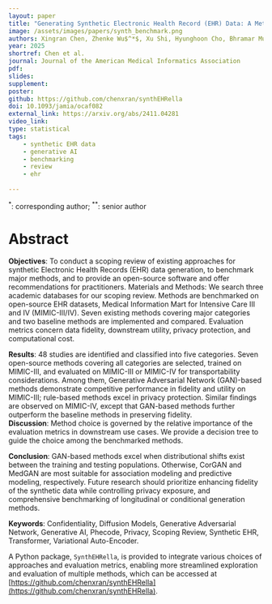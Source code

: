 ```yaml
---
layout: paper
title: "Generating Synthetic Electronic Health Record (EHR) Data: A Methodological Scoping Review with Benchmarking on Phenotype Data and Open-Source Software"
image: /assets/images/papers/synth_benchmark.png
authors: Xingran Chen, Zhenke Wu$^*$, Xu Shi, Hyunghoon Cho, Bhramar Mukherjee$^{**}$
year: 2025
shortref: Chen et al.
journal: Journal of the American Medical Informatics Association
pdf: 
slides: 
supplement: 
poster: 
github: https://github.com/chenxran/synthEHRella
doi: 10.1093/jamia/ocaf082
external_link: https://arxiv.org/abs/2411.04281
video_link: 
type: statistical
tags:
    - synthetic EHR data
    - generative AI
    - benchmarking
    - review
    - ehr
 
---
```


$^*$: corresponding author; $^{**}$: senior author

# Abstract

**Objectives**: To conduct a scoping review of existing approaches for synthetic Electronic Health Records (EHR) data generation, to benchmark major methods, and to provide an open-source software and offer recommendations for practitioners. Materials and Methods: We search three academic databases for our scoping review. Methods are benchmarked on open-source EHR datasets, Medical Information Mart for Intensive Care III and IV (MIMIC-III/IV). Seven existing methods covering major categories and two baseline methods are implemented and compared. Evaluation metrics concern data fidelity, downstream utility, privacy protection, and computational cost.

**Results**: 48 studies are identified and classified into five categories. Seven open-source methods covering all categories are selected, trained on MIMIC-III, and evaluated on MIMIC-III or MIMIC-IV for transportability considerations. Among them, Generative Adversarial Network (GAN)-based methods demonstrate competitive performance in fidelity and utility on MIMIC-III; rule-based methods excel in privacy protection. Similar findings are observed on MIMIC-IV, except that GAN-based methods further outperform the baseline methods in preserving fidelity.  
**Discussion**: Method choice is governed by the relative importance of the evaluation metrics in downstream use cases. We provide a decision tree to guide the choice among the benchmarked methods.

**Conclusion**: GAN-based methods excel when distributional shifts exist between the training and testing populations. Otherwise, CorGAN and MedGAN are most suitable for association modeling and predictive modeling, respectively. Future research should prioritize enhancing fidelity of the synthetic data while controlling privacy exposure, and comprehensive benchmarking of longitudinal or conditional generation methods.

**Keywords**: Confidentiality, Diffusion Models, Generative Adversarial Network, Generative AI, Phecode, Privacy, Scoping Review, Synthetic EHR, Transformer, Variational Auto-Encoder.


A Python package, `SynthEHRella`, is provided to integrate various choices of approaches and evaluation metrics, enabling more streamlined exploration and evaluation of multiple methods, which can be accessed at [https://github.com/chenxran/synthEHRella](https://github.com/chenxran/synthEHRella).
